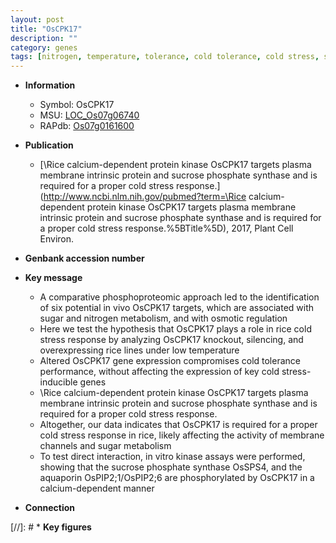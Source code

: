 ```yaml
---
layout: post
title: "OsCPK17"
description: ""
category: genes
tags: [nitrogen, temperature, tolerance, cold tolerance, cold stress, stress, plasma membrane, sugar, Kinase, stress response, phosphate, sucrose, protein kinase]
---
```


* **Information**  
    + Symbol: OsCPK17  
    + MSU: [LOC_Os07g06740](http://rice.plantbiology.msu.edu/cgi-bin/ORF_infopage.cgi?orf=LOC_Os07g06740)  
    + RAPdb: [Os07g0161600](http://rapdb.dna.affrc.go.jp/viewer/gbrowse_details/irgsp1?name=Os07g0161600)  

* **Publication**  
    + [\Rice calcium-dependent protein kinase OsCPK17 targets plasma membrane intrinsic protein and sucrose phosphate synthase and is required for a proper cold stress response.](http://www.ncbi.nlm.nih.gov/pubmed?term=\Rice calcium-dependent protein kinase OsCPK17 targets plasma membrane intrinsic protein and sucrose phosphate synthase and is required for a proper cold stress response.%5BTitle%5D), 2017, Plant Cell Environ.

* **Genbank accession number**  

* **Key message**  
    + A comparative phosphoproteomic approach led to the identification of six potential in vivo OsCPK17 targets, which are associated with sugar and nitrogen metabolism, and with osmotic regulation
    + Here we test the hypothesis that OsCPK17 plays a role in rice cold stress response by analyzing OsCPK17 knockout, silencing, and overexpressing rice lines under low temperature
    + Altered OsCPK17 gene expression compromises cold tolerance performance, without affecting the expression of key cold stress-inducible genes
    + \Rice calcium-dependent protein kinase OsCPK17 targets plasma membrane intrinsic protein and sucrose phosphate synthase and is required for a proper cold stress response.
    + Altogether, our data indicates that OsCPK17 is required for a proper cold stress response in rice, likely affecting the activity of membrane channels and sugar metabolism
    + To test direct interaction, in vitro kinase assays were performed, showing that the sucrose phosphate synthase OsSPS4, and the aquaporin OsPIP2;1/OsPIP2;6 are phosphorylated by OsCPK17 in a calcium-dependent manner

* **Connection**  

[//]: # * **Key figures**  


